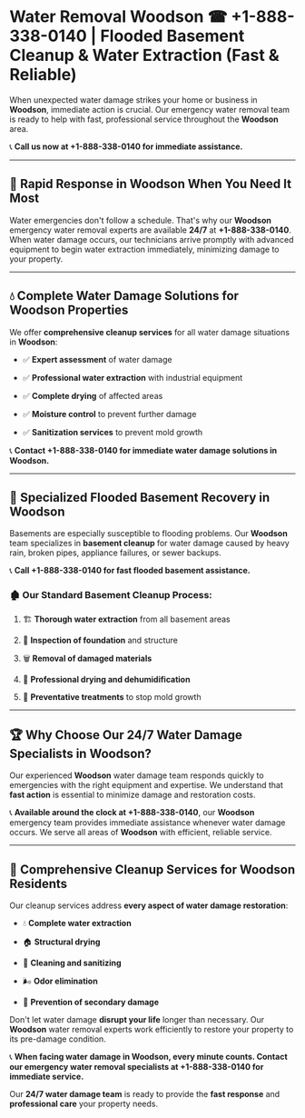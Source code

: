# Water Removal Woodson ☎ +1-888-338-0140 | Flooded Basement Cleanup & Water Extraction (Fast & Reliable)

When unexpected water damage strikes your home or business in **Woodson**, immediate action is crucial. Our emergency water removal team is ready to help with fast, professional service throughout the **Woodson** area. 

📞 **Call us now at +1-888-338-0140 for immediate assistance.**
---
## 🚀 Rapid Response in Woodson When You Need It Most
Water emergencies don't follow a schedule. That's why our **Woodson** emergency water removal experts are available **24/7** at **+1-888-338-0140**. When water damage occurs, our technicians arrive promptly with advanced equipment to begin water extraction immediately, minimizing damage to your property.
---
## 💧 Complete Water Damage Solutions for Woodson Properties
We offer **comprehensive cleanup services** for all water damage situations in **Woodson**:
- ✅ **Expert assessment** of water damage  
- ✅ **Professional water extraction** with industrial equipment  
- ✅ **Complete drying** of affected areas  
- ✅ **Moisture control** to prevent further damage  
- ✅ **Sanitization services** to prevent mold growth  
📞 **Contact +1-888-338-0140 for immediate water damage solutions in Woodson.**
---
## 🌊 Specialized Flooded Basement Recovery in Woodson
Basements are especially susceptible to flooding problems. Our **Woodson** team specializes in **basement cleanup** for water damage caused by heavy rain, broken pipes, appliance failures, or sewer backups. 
📞 **Call +1-888-338-0140 for fast flooded basement assistance.**
### 🏚️ Our Standard Basement Cleanup Process:
1. 🏗️ **Thorough water extraction** from all basement areas  
2. 🔎 **Inspection of foundation** and structure  
3. 🗑️ **Removal of damaged materials**  
4. 💨 **Professional drying and dehumidification**  
5. 🚫 **Preventative treatments** to stop mold growth  
---
## 🏆 Why Choose Our 24/7 Water Damage Specialists in Woodson?
Our experienced **Woodson** water damage team responds quickly to emergencies with the right equipment and expertise. We understand that **fast action** is essential to minimize damage and restoration costs.
📞 **Available around the clock at +1-888-338-0140**, our **Woodson** emergency team provides immediate assistance whenever water damage occurs. We serve all areas of **Woodson** with efficient, reliable service.
---
## 🧹 Comprehensive Cleanup Services for Woodson Residents
Our cleanup services address **every aspect of water damage restoration**:
- 💧 **Complete water extraction**  
- 🏠 **Structural drying**  
- 🧼 **Cleaning and sanitizing**  
- 🌬️ **Odor elimination**  
- 🚫 **Prevention of secondary damage**  
Don't let water damage **disrupt your life** longer than necessary. Our **Woodson** water removal experts work efficiently to restore your property to its pre-damage condition.
📞 **When facing water damage in Woodson, every minute counts. Contact our emergency water removal specialists at +1-888-338-0140 for immediate service.**
Our **24/7 water damage team** is ready to provide the **fast response** and **professional care** your property needs.
